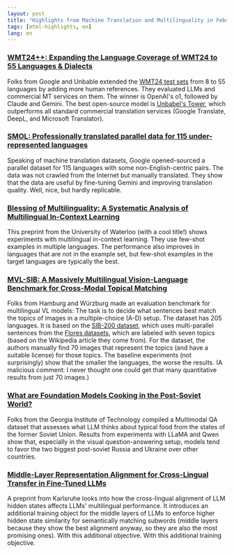 ```yaml
---
layout: post
title: "Highlights from Machine Translation and Multilinguality in February 2025"
tags: [mtml-highlights, en]
lang: en
---
```


### [WMT24++: Expanding the Language Coverage of WMT24 to 55 Languages & Dialects](https://arxiv.org/abs/2502.12404v1)

Folks from Google and Unbable extended the [WMT24 test sets](https://aclanthology.org/2024.wmt-1.1) from 8 to 55 languages by adding more human references. They evaluated LLMs and commercial MT services on them. The winner is OpenAI's o1, followed by Claude and Gemini. The best open-source model is [Unbabel's Tower](https://huggingface.co/collections/Unbabel/tower-659eaedfe36e6dd29eb1805c), which outperforms all standard commercial translation services (Google Translate, DeepL, and Microsoft Translator).


### [SMOL: Professionally translated parallel data for 115 under-represented languages](https://arxiv.org/abs/2502.12301v1)

Speaking of machine translation datasets, Google opened-sourced a parallel dataset for 115 languages with some non-English-centric pairs. The data was not crawled from the Internet but manually translated. They show that the data are useful by fine-tuning Gemini and improving translation quality. Well, nice, but hardly replicable.


### [Blessing of Multilinguality: A Systematic Analysis of Multilingual In-Context Learning](https://arxiv.org/abs/2502.11364v1)

This preprint from the University of Waterloo (with a cool title!) shows experiments with multilingual in-context learning. They use few-shot examples in multiple languages. The performance also improves in languages that are not in the example set, but few-shot examples in the target languages are typically the best.


### [MVL-SIB: A Massively Multilingual Vision-Language Benchmark for Cross-Modal Topical Matching](https://arxiv.org/abs/2502.12852v1)

Folks from Hamburg and Würzburg made an evaluation benchmark for multilingual VL models: The task is to decide what sentences best match the topics of images in a multiple-choice (A-D) setup. The dataset has 205 languages. It is based on the [SIB-200 dataset](https://github.com/dadelani/sib-200), which uses multi-parallel sentences from the [Flores datasets](https://huggingface.co/datasets/facebook/flores), which are labeled with seven topics (based on the Wikipedia article they come from). For the dataset, the authors manually find 70 images that represent the topics (and have a suitable license) for those topics. The baseline experiments (not surprisingly) show that the smaller the languages, the worse the results. (A malicious comment: I never thought one could get that many quantitative results from just 70 images.)


### [What are Foundation Models Cooking in the Post-Soviet World?](https://arxiv.org/abs/2502.18583v1)

Folks from the Georgia Institute of Technology compiled a Multimodal QA dataset that assesses what LLM thinks about typical food from the states of the former Soviet Union. Results from experiments with LLaMA and Qwen show that, especially in the visual question-answering setup, models tend to favor the two biggest post-soviet Russia and Ukraine over other countries.


### [Middle-Layer Representation Alignment for Cross-Lingual Transfer in Fine-Tuned LLMs](https://arxiv.org/abs/2502.14830v1)

A preprint from Karlsruhe looks into how the cross-lingual alignment of LLM hidden states affects LLMs' multilingual performance. It introduces an additional training object for the middle layers of LLMs to enforce higher hidden state similarity for semantically matching subwords (middle layers because they show the best alignment anyway, so they are also the most promising ones). With this additional objective. With this additional training objective.
